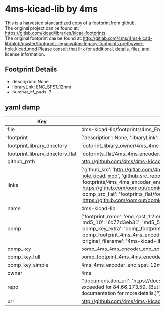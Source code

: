 # 4ms-kicad-lib by 4ms  
This is a harvested standardized copy of a footprint from github.  
The original project can be found at:  
https://gitlab.com/kicad/libraries/kicad-footprints  
The original footprint can be found at:
http://gitlab.com/4ms/4ms-kicad-lib/blob/master/footprints-legacy/4ms-legacy-footprints.pretty/wire-hole.kicad_mod
Please consult that link for additional, details, files, and license information.  
## Footprint Details
* description: None  
* libraryLink: ENC_SPST_12mm  
* number_of_pads: 7  
## yaml dump  
| Key | Value |  
| --- | --- |  
| file | 4ms-kicad-lib/footprints/4ms_Encoder.pretty/ENC_SPST_12mm.kicad_mod |  
| footprint | {'description': None, 'libraryLink': 'ENC_SPST_12mm', 'number_of_pads': 7} |  
| footprint_library_directory | footprint_library_owner/4ms_4ms-kicad-lib |  
| footprint_library_directory_flat | footprints_flat/4ms_4ms_encoder_enc_spst_12mm/working |  
| github_path | http://github.com/4ms/4ms-kicad-lib/blob/master/footprints/4ms_Encoder.pretty/ENC_SPST_12mm.kicad_mod |  
| links | {'github_src': 'http://gitlab.com/4ms/4ms-kicad-lib/blob/master/footprints-legacy/4ms-legacy-footprints.pretty/wire-hole.kicad_mod', 'github_src_repo': 'https://gitlab.com/kicad/libraries/kicad-footprints', 'oomp_bot': 'footprints/4ms_4ms_encoder_enc_spst_12mm/working', 'oomp_bot_github': 'https://github.com/oomlout/oomlout_oomp_footprint_bot/tree/main/footprints/4ms_4ms_encoder_enc_spst_12mm/working', 'oomp_src_flat': 'footprints_flat/footprints_flat/4ms_4ms_encoder_enc_spst_12mm/working', 'oomp_src_flat_github': 'https://github.com/oomlout/oomlout_oomp_footprint_src/tree/main/footprints_flat/4ms_4ms_encoder_enc_spst_12mm/working'} |  
| name | 4ms-kicad-lib |  
| oomp | {'footprint_name': 'enc_spst_12mm', 'library_name': '4ms_encoder', 'md5': '6c77d3eb31df9d0dc39bd28ebe3bdd77', 'md5_10': '6c77d3eb31', 'md5_5': '6c77d', 'md5_6': '6c77d3', 'oomp_key': 'oomp_4ms_4ms_encoder_enc_spst_12mm', 'oomp_key_extra': 'oomp_footprint_4ms_4ms_encoder_enc_spst_12mm', 'oomp_key_full': 'oomp_footprint_4ms_4ms_encoder_enc_spst_12mm_6c77d3', 'oomp_key_simple': '4ms_4ms_encoder_enc_spst_12mm', 'original_filename': '4ms-kicad-lib/footprints/4ms_Encoder.pretty/ENC_SPST_12mm.kicad_mod', 'owner_name': '4ms'} |  
| oomp_key | oomp_4ms_4ms_encoder_enc_spst_12mm |  
| oomp_key_full | oomp_footprint_4ms_4ms_encoder_enc_spst_12mm |  
| oomp_key_simple | 4ms_4ms_encoder_enc_spst_12mm |  
| owner | 4ms |  
| repo | {'documentation_url': 'https://docs.github.com/rest/overview/resources-in-the-rest-api#rate-limiting', 'message': "API rate limit exceeded for 84.66.173.59. (But here's the good news: Authenticated requests get a higher rate limit. Check out the documentation for more details.)"} |  
| url | http://github.com/4ms/4ms-kicad-lib |  

